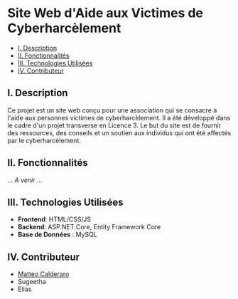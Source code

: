 # Site Web d'Aide aux Victimes de Cyberharcèlement

- [I. Description](#i-description)
- [II. Fonctionnalités](#ii-fonctionnalités)
- [III. Technologies Utilisées](#iii-technologies-utilisées)
- [IV. Contributeur](#iv-contributeur)

## I. Description

Ce projet est un site web conçu pour une association qui se consacre à l'aide aux personnes victimes de cyberharcèlement. Il a été développé dans le cadre d'un projet transverse en Licence 3. Le but du site est de fournir des ressources, des conseils et un soutien aux individus qui ont été affectés par le cyberharcèlement.

## II. Fonctionnalités

... *A venir* ...

## III. Technologies Utilisées

- **Frontend**: HTML/CSS/JS
- **Backend**: ASP.NET Core, Entity Framework Core
- **Base de Données** : MySQL

## IV. Contributeur

- [Matteo Calderaro](https://github.com/Totamaa)
- Sugeetha
- Elias
